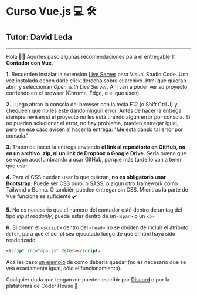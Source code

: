 
# Curso Vue.js 💻️ 🛠️
## Tutor: David Leda

---

Hola 🙋‍♂️️ Aquí les paso algunas recomendaciones para el entregable 1: __Contador con Vue__.

__1.__ Recuerden instalar la extensión [Live Server](https://marketplace.visualstudio.com/items?itemName=ritwickdey.LiveServer) para Visual Studio Code. Una vez instalada deben darle click derecho sobre el archivo .html que quieran abrir y seleccionan _Open with Live Server_. Ahí van a poder ver su proyecto corriendo en el browser (Chrome, Edge, o el que usen).

__2.__ Luego abran la consola del browser con la tecla F12 (o Shift Ctrl J) y chequeen que no les esté dando ningún error. Antes de hacer la entrega siempre revisen si el proyecto no les está tirando algún error por consola. Si no pueden solucionar el error, no hay problema, pueden entregar igual, pero en ese caso avisen al hacer la entrega: "Me está dando tal error por consola."

__3.__ Traten de hacer la entrega enviando __el link al repositorio en GitHub, no en un archivo .zip, ni un link de Dropbox o Google Drive.__ Sería bueno que se vayan acostumbrando a usar GitHub, porque más tarde lo van a tener que usar.

__4.__ Para el CSS pueden usar lo que quieran, __no es obligatorio usar Bootstrap__. Puede ser CSS puro, o SASS, o algún otro framework como Tailwind o Bulma. O también pueden entregar sin CSS. Mientras la parte de Vue funcione es suficiente ✔️

__5.__ No es necesario que el número del contador esté dentro de un tag del tipo _input readonly_, puede estar dentro de un `<span>` o un `<p>`. 

__6.__ Si ponen el `<script>` dentro del `<head>` no se olviden de incluir el atributo `defer`, para que el script sea ejecutado luego de que el html haya sido renderizado:

```html
<script src="app.js" defer></script> 
```

Acá les paso [un ejemplo](https://dav-leda.github.io/vue3-ts-counter/) de cómo debería quedar (no es necesario que se vea exactamente igual, sólo el funcionamiento).

Cualquier duda que tengan me pueden escribir por [Discord](https://discord.gg/nY6xWbDm) o por la plataforma de Coder House 💬️